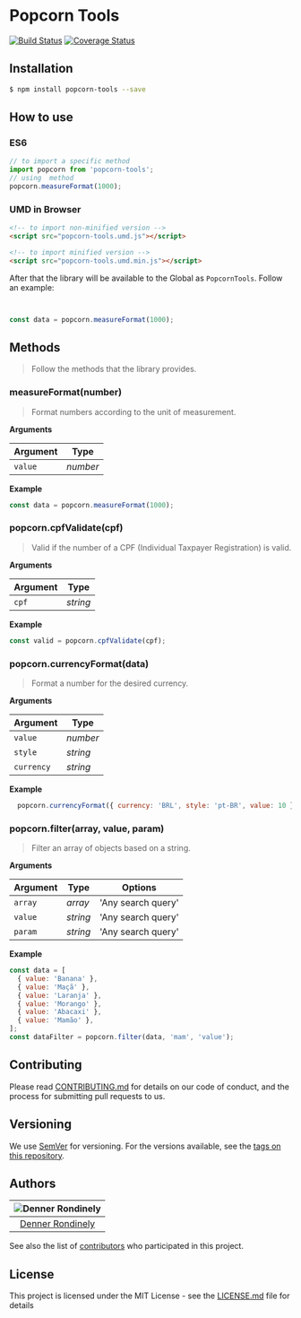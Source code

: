 # Popcorn Tools
[![Build Status](https://travis-ci.com/Popcorn-BR/popcorn-tools.svg?branch=master)](https://travis-ci.com/Popcorn-BR/popcorn-tools)
[![Coverage Status](https://coveralls.io/repos/github/Popcorn-BR/popcorn-tools/badge.svg?branch=master)](https://coveralls.io/github/Popcorn-BR/popcorn-tools?branch=master)




## Installation

```sh
$ npm install popcorn-tools --save
```

## How to use

### ES6

```js
// to import a specific method
import popcorn from 'popcorn-tools';
// using  method
popcorn.measureFormat(1000);
```

### UMD in Browser

```html
<!-- to import non-minified version -->
<script src="popcorn-tools.umd.js"></script>

<!-- to import minified version -->
<script src="popcorn-tools.umd.min.js"></script>
```

After that the library will be available to the Global as `PopcornTools`. Follow an example:

```js


const data = popcorn.measureFormat(1000);
```

## Methods

> Follow the methods that the library provides.

### measureFormat(number)

> Format numbers according to the unit of measurement.

**Arguments**

| Argument | Type    |
|----------|---------|
|`value`   |*number* |


**Example**

```js
const data = popcorn.measureFormat(1000);
```

### popcorn.cpfValidate(cpf)

> Valid if the number of a CPF (Individual Taxpayer Registration) is valid.

**Arguments**

| Argument | Type    |
|----------|---------|
|`cpf`     |*string* |


**Example**

```js
const valid = popcorn.cpfValidate(cpf);
```

### popcorn.currencyFormat(data)

> Format a number for the desired currency.

**Arguments**

| Argument | Type    |
|----------|---------|
|`value`   |*number* |
|`style`   |*string* |
|`currency`|*string* |


**Example**

```js
  popcorn.currencyFormat({ currency: 'BRL', style: 'pt-BR', value: 10 })
```

### popcorn.filter(array, value, param)

> Filter an array of objects based on a string.

**Arguments**

| Argument | Type    | Options           |
|----------|---------|-------------------|
|`array`   |*array*  | 'Any search query'|
|`value`   |*string*  | 'Any search query'|
|`param`   |*string*  | 'Any search query'|


**Example**

```js
const data = [
  { value: 'Banana' },
  { value: 'Maçã' },
  { value: 'Laranja' },
  { value: 'Morango' },
  { value: 'Abacaxi' },
  { value: 'Mamão' },
];
const dataFilter = popcorn.filter(data, 'mam', 'value');
```

## Contributing

Please read [CONTRIBUTING.md](https://github.com/Popcorn-BR/popcorn-tools/blob/master/CONTRIBUTING.md) for details on our code of conduct, and the process for submitting pull requests to us.

## Versioning

We use [SemVer](http://semver.org/) for versioning. For the versions available, see the [tags on this repository](https://github.com/Popcorn-BR/popcorn-tools/releases).

## Authors

| ![Denner Rondinely](https://avatars1.githubusercontent.com/u/14242874?s=460&u=bb7141e15c2ce0a34e2ca36ff4398eb774f4c99d&v=4)|
|:---------------------:|
|  [Denner Rondinely](https://github.com/dennerrondinely/)   |

See also the list of [contributors](https://github.com/Popcorn-BR/popcorn-tools/graphs/contributors) who participated in this project.

## License

This project is licensed under the MIT License - see the [LICENSE.md](LICENSE.md) file for details
